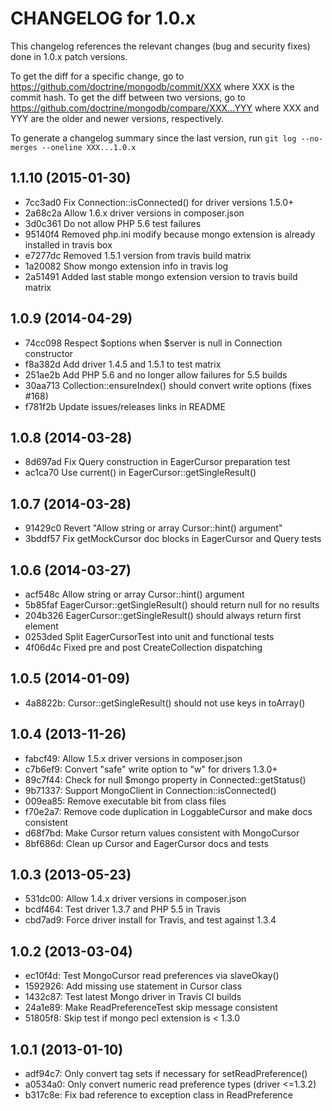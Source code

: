 CHANGELOG for 1.0.x
===================

This changelog references the relevant changes (bug and security fixes) done
in 1.0.x patch versions.

To get the diff for a specific change, go to
https://github.com/doctrine/mongodb/commit/XXX where XXX is the commit hash.
To get the diff between two versions, go to
https://github.com/doctrine/mongodb/compare/XXX...YYY where XXX and YYY are
the older and newer versions, respectively.

To generate a changelog summary since the last version, run
`git log --no-merges --oneline XXX...1.0.x`

1.1.10 (2015-01-30)
------------------

 * 7cc3ad0 Fix Connection::isConnected() for driver versions 1.5.0+
 * 2a68c2a Allow 1.6.x driver versions in composer.json
 * 3d0c361 Do not allow PHP 5.6 test failures
 * 95140f4 Removed php.ini modify because mongo extension is already installed in travis box
 * e7277dc Removed 1.5.1 version from travis build matrix
 * 1a20082 Show mongo extension info in travis log
 * 2a51491 Added last stable mongo extension version to travis build matrix

1.0.9 (2014-04-29)
------------------

 * 74cc098 Respect $options when $server is null in Connection constructor
 * f8a382d Add driver 1.4.5 and 1.5.1 to test matrix
 * 251ae2b Add PHP 5.6 and no longer allow failures for 5.5 builds
 * 30aa713 Collection::ensureIndex() should convert write options (fixes #168)
 * f781f2b Update issues/releases links in README

1.0.8 (2014-03-28)
------------------

 * 8d697ad Fix Query construction in EagerCursor preparation test
 * ac1ca70 Use current() in EagerCursor::getSingleResult()

1.0.7 (2014-03-28)
------------------

 * 91429c0 Revert "Allow string or array Cursor::hint() argument"
 * 3bddf57 Fix getMockCursor doc blocks in EagerCursor and Query tests

1.0.6 (2014-03-27)
------------------

 * acf548c Allow string or array Cursor::hint() argument
 * 5b85faf EagerCursor::getSingleResult() should return null for no results
 * 204b326 EagerCursor::getSingleResult() should always return first element
 * 0253ded Split EagerCursorTest into unit and functional tests
 * 4f06d4c Fixed pre and post CreateCollection dispatching

1.0.5 (2014-01-09)
------------------

 * 4a8822b: Cursor::getSingleResult() should not use keys in toArray()

1.0.4 (2013-11-26)
------------------

 * fabcf49: Allow 1.5.x driver versions in composer.json
 * c7b6ef9: Convert "safe" write option to "w" for drivers 1.3.0+
 * 89c7f44: Check for null $mongo property in Connected::getStatus()
 * 9b71337: Support MongoClient in Connection::isConnected()
 * 009ea85: Remove executable bit from class files
 * f70e2a7: Remove code duplication in LoggableCursor and make docs consistent
 * d68f7bd: Make Cursor return values consistent with MongoCursor
 * 8bf686d: Clean up Cursor and EagerCursor docs and tests

1.0.3 (2013-05-23)
------------------

 * 531dc00: Allow 1.4.x driver versions in composer.json
 * bcdf464: Test driver 1.3.7 and PHP 5.5 in Travis
 * cbd7ad9: Force driver install for Travis, and test against 1.3.4

1.0.2 (2013-03-04)
------------------

 * ec10f4d: Test MongoCursor read preferences via slaveOkay()
 * 1592926: Add missing use statement in Cursor class
 * 1432c87: Test latest Mongo driver in Travis CI builds
 * 24a1e89: Make ReadPreferenceTest skip message consistent </ocd>
 * 51805f8: Skip test if mongo pecl extension is < 1.3.0

1.0.1 (2013-01-10)
------------------

 * adf94c7: Only convert tag sets if necessary for setReadPreference()
 * a0534a0: Only convert numeric read preference types (driver <=1.3.2)
 * b317c8e: Fix bad reference to exception class in ReadPreference
